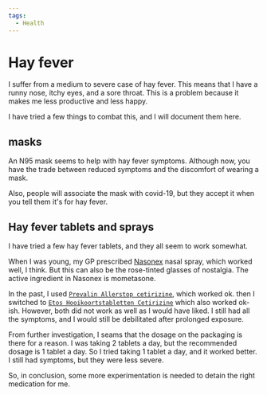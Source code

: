 ```yaml
---
tags:
  - Health
---
```

# Hay fever

I suffer from a medium to severe case of hay fever. This means that I have a runny nose, itchy eyes, and a sore throat. This is a problem because it makes me less productive and less happy.

I have tried a few things to combat this, and I will document them here.

## masks

An N95 mask seems to help with hay fever symptoms. Although now, you have the trade between reduced symptoms and the discomfort of wearing a mask.

Also, people will associate the mask with covid-19, but they accept it when you tell them it's for hay fever.

## Hay fever tablets and sprays

I have tried a few hay fever tablets, and they all seem to work somewhat.

When I was young, my GP prescribed [Nasonex](https://www.apotheek.nl/medicijnen/mometason-neusspray?product=nasonex) nasal spray, which worked well, I think. But this can also be the rose-tinted glasses of nostalgia. The active ingredient in Nasonex is mometasone.

In the past, I used [`Prevalin Allerstop cetirizine`](https://www.prevalin.nl/product/allerstop-tabletten/), which worked ok. then I switched to [`Etos Hooikoortstabletten Cetirizine`](https://www.etos.nl/producten/etos-hooikoortstabletten-cetirizine-dihci-10-mg-10-stuks-112007830.html) which also worked ok-ish. However, both did not work as well as I would have liked. I still had all the symptoms, and I would still be debilitated after prolonged exposure.

From further investigation, I seams that the dosage on the packaging is there for a reason. I was taking 2 tablets a day, but the recommended dosage is 1 tablet a day. So I tried taking 1 tablet a day, and it worked better. I still had symptoms, but they were less severe.

So, in conclusion, some more experimentation is needed to detain the right medication for me.
